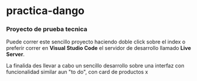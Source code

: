 # practica-dango
<h3>Proyecto de prueba tecnica</h3>

Puede correr este sencillo proyecto haciendo doble click sobre el index o preferir correr en <b>Visual Studio Code</b> el servidor de desarrollo llamado <b>Live Server</b>.

La finalida des llevar a cabo un sencillo desarrollo sobre una interfaz con funcionalidad similar aun "to do", con card de productos x


